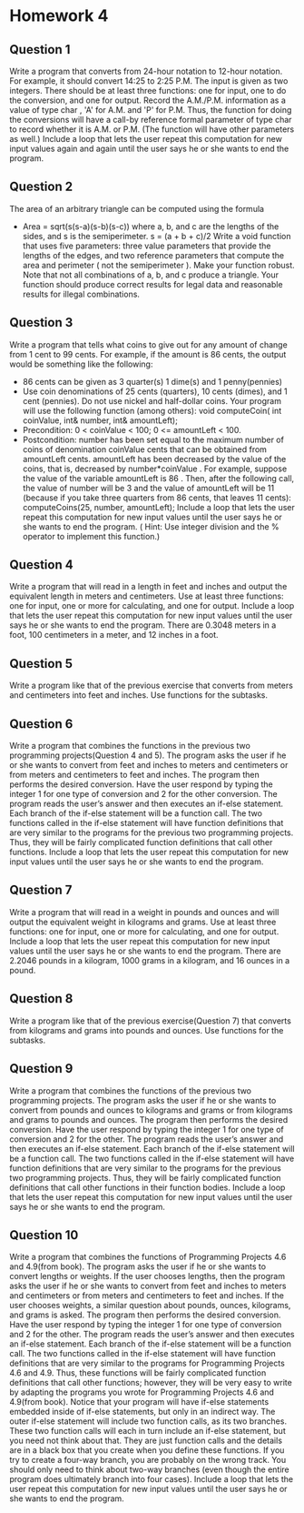 # Homework 4

## Question 1
Write a program that converts from 24-hour notation to 12-hour notation. For example, it should convert 14:25 to 2:25 P.M. The input is given as two integers. There should be at least three functions: one for input, one to do the conversion, and one for output. Record the A.M./P.M. information as a value of type char , 'A' for A.M. and 'P' for P.M. Thus, the function for doing the conversions will have a call-by reference formal parameter of type char to record whether it is A.M. or P.M. (The function will have other parameters as well.) Include a loop that lets the user repeat this computation for new input values again and again until the user says he or she wants to end the program.

## Question 2
The area of an arbitrary triangle can be computed using the formula 
* Area = sqrt(s(s-a)(s-b)(s-c)) where a, b, and c are the lengths of the sides, and s is the semiperimeter. s = (a + b + c)/2
Write a void function that uses five parameters: three value parameters that provide the lengths of the edges, and two reference parameters that compute the area and perimeter ( not the semiperimeter ). Make your function robust. Note that not all combinations of a, b, and c produce a triangle. Your function should produce correct results for legal data and reasonable results for illegal combinations.

## Question 3
Write a program that tells what coins to give out for any amount of change from 1 cent to 99 cents. For example, if the amount is 86 cents, the output would be something like the following: 
* 86 cents can be given as 3 quarter(s) 1 dime(s) and 1 penny(pennies)
* Use coin denominations of 25 cents (quarters), 10 cents (dimes), and 1 cent (pennies). Do not use nickel and half-dollar coins. Your program will use the following function (among others):
void computeCoin( int coinValue, int& number, int& amountLeft);
* Precondition: 0 < coinValue < 100; 0 <= amountLeft < 100.
* Postcondition: number has been set equal to the maximum number of coins of denomination coinValue cents that can be obtained from amountLeft cents. amountLeft has been decreased by the value of the coins, that is, decreased by number*coinValue .
For example, suppose the value of the variable amountLeft is 86 . Then, after the following call, the value of number will be 3 and the value of amountLeft will be 11 (because if you take three quarters from 86 cents, that leaves 11 cents):
computeCoins(25, number, amountLeft);
Include a loop that lets the user repeat this computation for new input values until the user says he or she wants to end the program. ( Hint: Use integer division and the % operator to implement this function.)

## Question 4
Write a program that will read in a length in feet and inches and output the equivalent length in meters and centimeters. Use at least three functions: one for input, one or more for calculating, and one for output. Include a loop that lets the user repeat this computation for new input values until the user says he or she wants to end the program. There are 0.3048 meters in a foot, 100 centimeters in a meter, and 12 inches in a foot.

## Question 5
Write a program like that of the previous exercise that converts from meters and centimeters into feet and inches. Use functions for the subtasks.

## Question 6
Write a program that combines the functions in the previous two programming projects(Question 4 and 5). The program asks the user if he or she wants to convert from feet and inches to meters and centimeters or from meters and centimeters to feet and inches. The program then performs the desired conversion. Have the user respond by typing the integer 1 for one type of conversion and 2 for the other conversion. The program reads the user’s answer and then executes an if-else statement. Each branch of the if-else statement will be a function call. The two functions called in the if-else statement will have function definitions that are very similar to the programs for the previous two programming projects. Thus, they will be fairly complicated function definitions that call other functions. Include a loop that lets the user repeat this computation for new input values until the user says he or she wants to end the program.

## Question 7
Write a program that will read in a weight in pounds and ounces and will output the equivalent weight in kilograms and grams. Use at least three functions: one for input, one or more for calculating, and one for output. Include a loop that lets the user repeat this computation for new input values until the user says he or she wants to end the program. There are 2.2046 pounds in a kilogram, 1000 grams in a kilogram, and 16 ounces in a pound.

## Question 8
Write a program like that of the previous exercise(Question 7) that converts from kilograms and grams into pounds and ounces. Use functions for the subtasks.

## Question 9
Write a program that combines the functions of the previous two programming projects. The program asks the user if he or she wants to convert from pounds and ounces to kilograms and grams or from kilograms and grams to pounds and ounces. The program then performs the desired conversion. Have the user respond by typing the integer 1 for one type of conversion and 2 for the other. The program reads the user’s answer and then executes an if-else statement. Each branch of the if-else statement will be a function call. The two functions called in the if-else statement will have function definitions that are very similar to the programs for the previous two programming projects. Thus, they will be fairly complicated function definitions that call other functions in their function bodies. Include a loop that lets the user repeat this computation for new input values until the user says he or she wants to end the program.

## Question 10
Write a program that combines the functions of Programming Projects 4.6 and 4.9(from book). The program asks the user if he or she wants to convert lengths or weights. If the user chooses lengths, then the program asks the user if he or she wants to convert from feet and inches to meters and centimeters or from meters and centimeters to feet and inches. If the user chooses weights, a similar question about pounds, ounces, kilograms, and grams is asked. The program then performs the desired conversion. Have the user respond by typing the integer 1 for one type of conversion and 2 for the other. The program reads the user’s answer and then executes an if-else statement. Each branch of the if-else statement will be a function call. The two functions called in the if-else statement will have function definitions that are very similar to the programs for Programming Projects 4.6 and 4.9. Thus, these functions will be fairly complicated function definitions that call other functions; however, they will be very easy to write by adapting the programs you wrote for Programming Projects 4.6 and 4.9(from book). Notice that your program will have if-else statements embedded inside of if-else statements, but only in an indirect way. The outer if-else statement will include two function calls, as its two branches. These two function calls will each in turn include an if-else statement, but you need not think about that. They are just function calls and the details are in a black box that you create when you define these functions. If you try to create a four-way branch, you are probably on the wrong track. You should only need to think about two-way branches (even though the entire program does ultimately branch into four cases). Include a loop that lets the user repeat this computation for new input values until the user says he or she wants to end the program.
